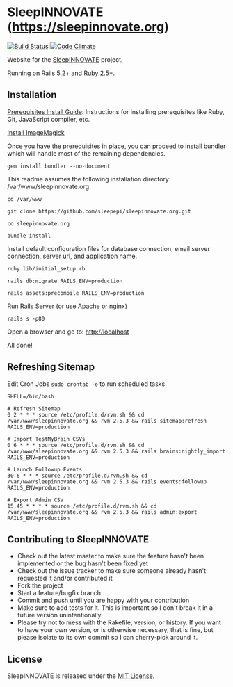 # SleepINNOVATE (https://sleepinnovate.org)

[![Build Status](https://travis-ci.org/sleepepi/sleepinnovate.org.svg?branch=master)](https://travis-ci.org/sleepepi/sleepinnovate.org)
[![Code Climate](https://codeclimate.com/github/sleepepi/sleepinnovate.org/badges/gpa.svg)](https://codeclimate.com/github/sleepepi/sleepinnovate.org)

Website for the [SleepINNOVATE](https://sleepinnovate.org) project.

Running on Rails 5.2+ and Ruby 2.5+.

## Installation

[Prerequisites Install Guide](https://github.com/remomueller/documentation):
Instructions for installing prerequisites like Ruby, Git, JavaScript compiler,
etc.

[Install ImageMagick](https://github.com/nsrr/www.sleepdata.org#installing-mini-magick---image-upload-resizing)

Once you have the prerequisites in place, you can proceed to install bundler
which will handle most of the remaining dependencies.

```
gem install bundler --no-document
```

This readme assumes the following installation directory: /var/www/sleepinnovate.org

```
cd /var/www

git clone https://github.com/sleepepi/sleepinnovate.org.git

cd sleepinnovate.org

bundle install
```

Install default configuration files for database connection, email server
connection, server url, and application name.

```
ruby lib/initial_setup.rb

rails db:migrate RAILS_ENV=production

rails assets:precompile RAILS_ENV=production
```

Run Rails Server (or use Apache or nginx)

```
rails s -p80
```

Open a browser and go to: [http://localhost](http://localhost)

All done!

## Refreshing Sitemap

Edit Cron Jobs `sudo crontab -e` to run scheduled tasks.

```
SHELL=/bin/bash

# Refresh Sitemap
0 2 * * * source /etc/profile.d/rvm.sh && cd /var/www/sleepinnovate.org && rvm 2.5.3 && rails sitemap:refresh RAILS_ENV=production

# Import TestMyBrain CSVs
0 6 * * * source /etc/profile.d/rvm.sh && cd /var/www/sleepinnovate.org && rvm 2.5.3 && rails brains:nightly_import RAILS_ENV=production

# Launch Followup Events
30 6 * * * source /etc/profile.d/rvm.sh && cd /var/www/sleepinnovate.org && rvm 2.5.3 && rails events:followup RAILS_ENV=production

# Export Admin CSV
15,45 * * * * source /etc/profile.d/rvm.sh && cd /var/www/sleepinnovate.org && rvm 2.5.3 && rails admin:export RAILS_ENV=production
```

## Contributing to SleepINNOVATE

- Check out the latest master to make sure the feature hasn't been implemented
  or the bug hasn't been fixed yet
- Check out the issue tracker to make sure someone already hasn't requested it
  and/or contributed it
- Fork the project
- Start a feature/bugfix branch
- Commit and push until you are happy with your contribution
- Make sure to add tests for it. This is important so I don't break it in a
  future version unintentionally.
- Please try not to mess with the Rakefile, version, or history. If you want to
  have your own version, or is otherwise necessary, that is fine, but please
  isolate to its own commit so I can cherry-pick around it.

## License

SleepINNOVATE is released under the [MIT License](http://www.opensource.org/licenses/MIT).
